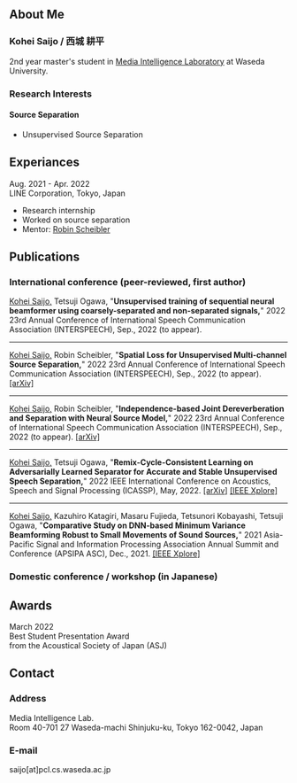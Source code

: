 ## About Me

### Kohei Saijo / 西城 耕平

2nd year master's student in [Media Intelligence Laboratory](http://www.pcl.cs.waseda.ac.jp/) at Waseda University.

### Research Interests
#### Source Separation
* Unsupervised Source Separation


## Experiances

Aug. 2021 - Apr. 2022  
LINE Corporation, Tokyo, Japan
* Research internship
* Worked on source separation
* Mentor: [Robin Scheibler](http://www.robinscheibler.org/)

## Publications

### International conference (peer-reviewed, first author)

<u>Kohei Saijo,</u> Tetsuji Ogawa, 
"**Unsupervised training of sequential neural beamformer using coarsely-separated and non-separated signals,**"
2022 23rd Annual Conference of International Speech Communication Association (INTERSPEECH), Sep., 2022 (to appear).

---

<u>Kohei Saijo,</u> Robin Scheibler,
"**Spatial Loss for Unsupervised Multi-channel Source Separation,**"
2022 23rd Annual Conference of International Speech Communication Association (INTERSPEECH), Sep., 2022 (to appear).
 [[arXiv]](https://arxiv.org/abs/2204.00210)

---

<u>Kohei Saijo,</u> Robin Scheibler,
"**Independence-based Joint Dereverberation and Separation with Neural Source Model,**"
2022 23rd Annual Conference of International Speech Communication Association (INTERSPEECH), Sep., 2022 (to appear).
 [[arXiv]](http://128.84.21.203/abs/2110.06545)

---

<u>Kohei Saijo,</u> Tetsuji Ogawa, 
"**Remix-Cycle-Consistent Learning on Adversarially Learned Separator for Accurate and Stable Unsupervised Speech Separation,**" 
2022 IEEE International Conference on Acoustics, Speech and Signal Processing (ICASSP), May, 2022. 
 [[arXiv]](https://arxiv.org/abs/2203.14080) [[IEEE Xplore]](https://ieeexplore.ieee.org/abstract/document/9746655)

---

<u>Kohei Saijo,</u> Kazuhiro Katagiri, Masaru Fujieda, Tetsunori Kobayashi, Tetsuji Ogawa, 
"**Comparative Study on DNN-based Minimum Variance Beamforming Robust to Small Movements of Sound Sources,**" 
2021 Asia-Pacific Signal and Information Processing Association Annual Summit and Conference (APSIPA ASC), Dec., 2021. 
 [[IEEE Xplore]](https://ieeexplore.ieee.org/abstract/document/9689225)


### Domestic conference / workshop (in Japanese)



## Awards

March 2022  
Best Student Presentation Award  
from the Acoustical Society of Japan (ASJ)


## Contact

### Address
Media Intelligence Lab.  
Room 40-701 27 Waseda-machi
Shinjuku-ku, Tokyo 162-0042, Japan

### E-mail
saijo[at]pcl.cs.waseda.ac.jp
